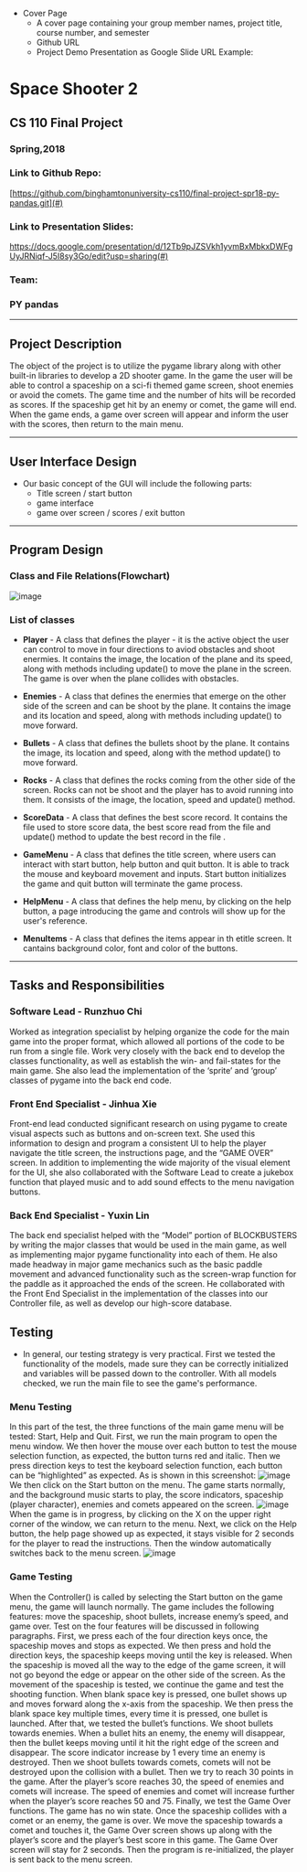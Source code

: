 ﻿* Cover Page
    * A cover page containing your group member names, project title, course number, and semester
    * Github URL
    * Project Demo Presentation as Google Slide URL
Example:
# Space Shooter 2
## CS 110 Final Project
### Spring,2018

### Link to Github Repo:
[https://github.com/binghamtonuniversity-cs110/final-project-spr18-py-pandas.git](#)

### Link to Presentation Slides:
https://docs.google.com/presentation/d/12Tb9pJZSVkh1yvmBxMbkxDWFgUyJRNiqf-J5I8sy3Go/edit?usp=sharing(#)

### Team:
### PY pandas

***

## Project Description
The object of the project is to utilize the pygame library along with other built-in libraries to develop a 2D shooter game. In the game the user will be able to control a spaceship on a sci-fi themed game screen, shoot enemies or avoid the comets. The game time and the number of hits will be recorded as scores. If the spaceship get hit by an enemy or comet, the game will end. When the game ends, a game over screen will appear and inform the user with the scores, then return to the main menu.

***    

## User Interface Design
* Our basic concept of the GUI will include the following parts:
  * Title screen / start button
  * game interface
  * game over screen / scores / exit button

***        

## Program Design
### Class and File Relations(Flowchart)
![image](https://github.com/binghamtonuniversity-cs110/final-project-spr18-py-pandas/raw/master/assets/flowchart.png)

### List of classes

* **Player** - A class that defines the player - it is the active object the user can control to move in four directions to aviod obstacles and shoot enermies. It contains the image, the location of the plane and its speed, along with methods including update() to move the plane in the screen. The game is over when the plane collides with obstacles.


* **Enemies** - A class that defines the enermies that emerge on the other side of the screen and can be shoot by the plane. It contains the image and its location and speed, along with methods including update() to move forward. 


* **Bullets** - A class that defines the bullets shoot by the plane. It contains the image, its location and speed, along with the method update() to move forward. 


* **Rocks** - A class that defines the rocks coming from the other side of the screen. Rocks can not be shoot and the player has to avoid running into them. It consists of the image, the location, speed and update() method.

* **ScoreData** - A class that defines the best score record. It contains the file used to store score data, the best score read from the file and update() method to update the best record in the file .

* **GameMenu** - A class that defines the title screen, where users can interact with start button, help button and quit button. It is able to track the mouse and keyboard movement and inputs. Start button initializes the game and quit button will terminate the game process.

* **HelpMenu** - A class that defines the help menu, by clicking on the help button, a page introducing the game and controls will show up for the user's reference.


* **MenuItems** - A class that defines the items appear in th etitle screen. It cantains background color, font and color of the buttons.

***

## Tasks and Responsibilities

### Software Lead - Runzhuo Chi

Worked as integration specialist by helping organize the code for the main game into the proper format, which allowed all portions of the code to be run from a single file. Work very closely with the back end to develop the classes functionality, as well as establish the win- and fail-states for the main game. She also lead the implementation of the ‘sprite’ and ‘group’ classes of pygame into the back end code.

### Front End Specialist - Jinhua Xie

Front-end lead conducted significant research on using pygame to create visual aspects such as buttons and on-screen text. She used this information to design and program a consistent UI to help the player navigate the title screen, the instructions page, and the “GAME OVER” screen. In addition to implementing the wide majority of the visual element for the UI, she also collaborated with the Software Lead to create a jukebox function that played music and to add sound effects to the menu navigation buttons.

### Back End Specialist - Yuxin Lin

The back end specialist helped with the “Model” portion of BLOCKBUSTERS by writing the major classes that would be used in the main game, as well as implementing major pygame functionality into each of them. He also made headway in major game mechanics such as the basic paddle movement and advanced functionality such as the screen-wrap function for the paddle as it approached the ends of the screen. He collaborated with the Front End Specialist in the implementation of the classes into our Controller file, as well as develop our high-score database.

## Testing
* In general, our testing strategy is very practical. First we tested the functionality of the models, made sure they can be correctly initialized and variables will be passed down to the controller. With all models checked, we run the main file to see the game's performance. 

### Menu Testing

In this part of the test, the three functions of the main game menu will be tested: Start, Help and Quit. First, we run the main program to open the menu window. We then hover the mouse over each button to test the mouse selection function, as expected, the button turns red and italic. Then we press direction keys to test the keyboard selection function, each button can be “highlighted” as expected. As is shown in this screenshot:
![image](https://github.com/binghamtonuniversity-cs110/final-project-spr18-py-pandas/assets/Screenshots/menuscreen.png)
We then click on the Start button on the menu. The game starts normally, and the background music starts to play, the score indicators, spaceship (player character), enemies and comets appeared on the screen.
![image](https://github.com/binghamtonuniversity-cs110/final-project-spr18-py-pandas/assets/Screenshots/gamescreen.png)
When the game is in progress, by clicking on the X on the upper right corner of the window, we can return to the menu. Next, we click on the Help button, the help page showed up as expected, it stays visible for 2 seconds for the player to read the instructions. Then the window automatically switches back to the menu screen.
![image](https://github.com/binghamtonuniversity-cs110/final-project-spr18-py-pandas/assets/Screenshots/helpscreen.png)


### Game Testing
When the Controller() is called by selecting the Start button on the game menu, the game will launch normally. The game includes the following features: move the spaceship, shoot bullets, increase enemy’s speed, and game over. Test on the four features will be discussed in following paragraphs. 
First, we press each of the four direction keys once, the spaceship moves and stops as expected. We then press and hold the direction keys, the spaceship keeps moving until the key is released. When the spaceship is moved all the way to the edge of the game screen, it will not go beyond the edge or appear on the other side of the screen. 
As the movement of the spaceship is tested, we continue the game and test the shooting function. When blank space key is pressed, one bullet shows up and moves forward along the x-axis from the spaceship. We then press the blank space key multiple times, every time it is pressed, one bullet is launched. After that, we tested the bullet’s functions. We shoot bullets towards enemies. When a bullet hits an enemy, the enemy will disappear, then the bullet keeps moving until it hit the right edge of the screen and disappear. The score indicator increase by 1 every time an enemy is destroyed. Then we shoot bullets towards comets, comets will not be destroyed upon the collision with a bullet. 
Then we try to reach 30 points in the game. After the player’s score reaches 30, the speed of enemies and comets will increase. The speed of enemies and comet will increase further when the player’s score reaches 50 and 75.
Finally, we test the Game Over functions. The game has no win state. Once the spaceship collides with a comet or an enemy, the game is over. We move the spaceship towards a comet and touches it, the Game Over screen shows up along with the player’s score and the player’s best score in this game. The Game Over screen will stay for 2 seconds. Then the program is re-initialized, the player is sent back to the menu screen. 

